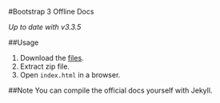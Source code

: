 #Bootstrap 3 Offline Docs   

*Up to date with v3.3.5*

##Usage

1. Download the [files](https://github.com/AAlakkad/Bootstrap-3-Offline-Docs/archive/master.zip).
2. Extract zip file.
3. Open `index.html` in a browser.


##Note
You can compile the official docs yourself with Jekyll.
